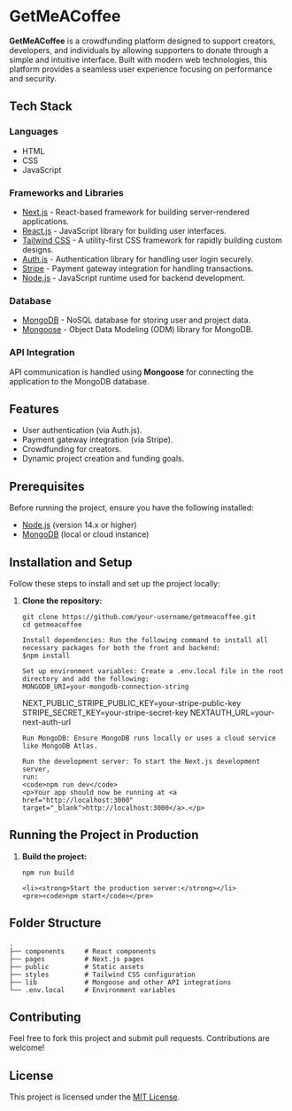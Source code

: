 <!DOCTYPE html>
<html lang="en">
<head>
  <meta charset="UTF-8">
  <meta name="viewport" content="width=device-width, initial-scale=1.0">
  
</head>
<body>
  <h1>GetMeACoffee</h1>
  <p><strong>GetMeACoffee</strong> is a crowdfunding platform designed to support creators, developers, and individuals by allowing supporters to donate through a simple and intuitive interface. Built with modern web technologies, this platform provides a seamless user experience focusing on performance and security.</p>

  <h2>Tech Stack</h2>
  <h3>Languages</h3>
  <ul>
    <li>HTML</li>
    <li>CSS</li>
    <li>JavaScript</li>
  </ul>

  <h3>Frameworks and Libraries</h3>
  <ul>
    <li><a href="https://nextjs.org/" target="_blank">Next.js</a> - React-based framework for building server-rendered applications.</li>
    <li><a href="https://reactjs.org/" target="_blank">React.js</a> - JavaScript library for building user interfaces.</li>
    <li><a href="https://tailwindcss.com/" target="_blank">Tailwind CSS</a> - A utility-first CSS framework for rapidly building custom designs.</li>
    <li><a href="https://authjs.dev/" target="_blank">Auth.js</a> - Authentication library for handling user login securely.</li>
    <li><a href="https://stripe.com/" target="_blank">Stripe</a> - Payment gateway integration for handling transactions.</li>
    <li><a href="https://nodejs.org/" target="_blank">Node.js</a> - JavaScript runtime used for backend development.</li>
  </ul>

  <h3>Database</h3>
  <ul>
    <li><a href="https://www.mongodb.com/" target="_blank">MongoDB</a> - NoSQL database for storing user and project data.</li>
    <li><a href="https://mongoosejs.com/" target="_blank">Mongoose</a> - Object Data Modeling (ODM) library for MongoDB.</li>
  </ul>

  <h3>API Integration</h3>
  <p>API communication is handled using <strong>Mongoose</strong> for connecting the application to the MongoDB database.</p>

  <h2>Features</h2>
  <ul>
    <li>User authentication (via Auth.js).</li>
    <li>Payment gateway integration (via Stripe).</li>
    <li>Crowdfunding for creators.</li>
    <li>Dynamic project creation and funding goals.</li>
  </ul>

  <h2>Prerequisites</h2>
  <p>Before running the project, ensure you have the following installed:</p>
  <ul>
    <li><a href="https://nodejs.org/" target="_blank">Node.js</a> (version 14.x or higher)</li>
    <li><a href="https://www.mongodb.com/try/download/community" target="_blank">MongoDB</a> (local or cloud instance)</li>
  </ul>

  <h2>Installation and Setup</h2>
  <p>Follow these steps to install and set up the project locally:</p>

  <ol>
    <li><strong>Clone the repository:</strong></li>
    <pre><code>git clone https://github.com/your-username/getmeacoffee.git
cd getmeacoffee</code></pre>

    Install dependencies: Run the following command to install all necessary packages for both the front and backend:
    $npm install

    Set up environment variables: Create a .env.local file in the root directory and add the following:
    MONGODB_URI=your-mongodb-connection-string
NEXT_PUBLIC_STRIPE_PUBLIC_KEY=your-stripe-public-key
STRIPE_SECRET_KEY=your-stripe-secret-key
NEXTAUTH_URL=your-next-auth-url</code></pre>

    Run MongoDB: Ensure MongoDB runs locally or uses a cloud service like MongoDB Atlas.

    Run the development server: To start the Next.js development server,
    run:
    <code>npm run dev</code>
    <p>Your app should now be running at <a href="http://localhost:3000" target="_blank">http://localhost:3000</a>.</p>
  </ol>

  <h2>Running the Project in Production</h2>
  <ol>
    <li><strong>Build the project:</strong></li>
    <pre><code>npm run build</code></pre>

    <li><strong>Start the production server:</strong></li>
    <pre><code>npm start</code></pre>
  </ol>

  <h2>Folder Structure</h2>
  <pre><code>.
├── components     # React components
├── pages          # Next.js pages
├── public         # Static assets
├── styles         # Tailwind CSS configuration
├── lib            # Mongoose and other API integrations
└── .env.local     # Environment variables
</code></pre>

  <h2>Contributing</h2>
  <p>Feel free to fork this project and submit pull requests. Contributions are welcome!</p>

  <h2>License</h2>
  <p>This project is licensed under the <a href="LICENSE" target="_blank">MIT License</a>.</p>
</body>
</html>

